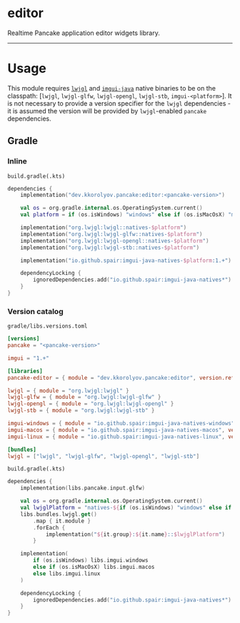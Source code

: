 # editor

Realtime Pancake application editor widgets library.

---

# Usage

This module requires [`lwjgl`](https://github.com/LWJGL/lwjgl3) and [`imgui-java`](https://github.com/SpaiR/imgui-java) native binaries to be on the classpath: [`lwjgl`, `lwjgl-glfw`, `lwjgl-opengl`, `lwjgl-stb`, `imgui-<platform>`].
It is not necessary to provide a version specifier for the `lwjgl` dependencies - it is assumed the version will be provided by `lwjgl`-enabled `pancake` dependencies.

## Gradle

### Inline

`build.gradle(.kts)`

```kotlin
dependencies {
	implementation("dev.kkorolyov.pancake:editor:<pancake-version>")

	val os = org.gradle.internal.os.OperatingSystem.current()
	val platform = if (os.isWindows) "windows" else if (os.isMacOsX) "macos" else "linux"

	implementation("org.lwjgl:lwjgl::natives-$platform")
	implementation("org.lwjgl:lwjgl-glfw::natives-$platform")
	implementation("org.lwjgl:lwjgl-opengl::natives-$platform")
	implementation("org.lwjgl:lwjgl-stb::natives-$platform")

	implementation("io.github.spair:imgui-java-natives-$platform:1.+")

	dependencyLocking {
		ignoredDependencies.add("io.github.spair:imgui-java-natives*")
	}
}
```

### Version catalog

`gradle/libs.versions.toml`

```toml
[versions]
pancake = "<pancake-version>"

imgui = "1.+"

[libraries]
pancake-editor = { module = "dev.kkorolyov.pancake:editor", version.ref = "pancake" }

lwjgl = { module = "org.lwjgl:lwjgl" }
lwjgl-glfw = { module = "org.lwjgl:lwjgl-glfw" }
lwjgl-opengl = { module = "org.lwjgl:lwjgl-opengl" }
lwjgl-stb = { module = "org.lwjgl:lwjgl-stb" }

imgui-windows = { module = "io.github.spair:imgui-java-natives-windows", version.ref = "imgui" }
imgui-macos = { module = "io.github.spair:imgui-java-natives-macos", version.ref = "imgui" }
imgui-linux = { module = "io.github.spair:imgui-java-natives-linux", version.ref = "imgui" }

[bundles]
lwjgl = ["lwjgl", "lwjgl-glfw", "lwjgl-opengl", "lwjgl-stb"]
```

`build.gradle(.kts)`

```kotlin
dependencies {
	implementation(libs.pancake.input.glfw)

	val os = org.gradle.internal.os.OperatingSystem.current()
	val lwjglPlatform = "natives-${if (os.isWindows) "windows" else if (os.isMacOsX) "macos" else "linux"}"
	libs.bundles.lwjgl.get()
		.map { it.module }
		.forEach {
			implementation("${it.group}:${it.name}::$lwjglPlatform")
		}

	implementation(
		if (os.isWindows) libs.imgui.windows
		else if (os.isMacOsX) libs.imgui.macos
		else libs.imgui.linux
	)

	dependencyLocking {
		ignoredDependencies.add("io.github.spair:imgui-java-natives*")
	}
}
```
